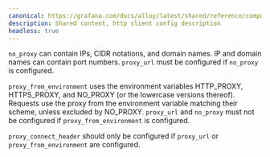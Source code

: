 ```yaml
---
canonical: https://grafana.com/docs/alloy/latest/shared/reference/components/http-client-proxy-config-description-args/
description: Shared content, http client config description
headless: true
---
```


`no_proxy` can contain IPs, CIDR notations, and domain names. IP and domain names can contain port numbers.
`proxy_url` must be configured if `no_proxy` is configured.

`proxy_from_environment` uses the environment variables HTTP_PROXY, HTTPS_PROXY, and NO_PROXY (or the lowercase versions thereof).
Requests use the proxy from the environment variable matching their scheme, unless excluded by NO_PROXY.
`proxy_url` and `no_proxy` must not be configured if `proxy_from_environment` is configured.

`proxy_connect_header` should only be configured if `proxy_url` or `proxy_from_environment` are configured.

